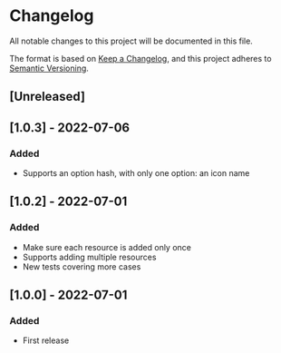 # Changelog
All notable changes to this project will be documented in this file.

The format is based on [Keep a Changelog](https://keepachangelog.com/en/1.0.0/),
and this project adheres to [Semantic Versioning](https://semver.org/spec/v2.0.0.html).

## [Unreleased]

## [1.0.3] - 2022-07-06
### Added
- Supports an option hash, with only one option: an icon name

## [1.0.2] - 2022-07-01
### Added
- Make sure each resource is added only once
- Supports adding multiple resources
- New tests covering more cases

## [1.0.0] - 2022-07-01
### Added
- First release
